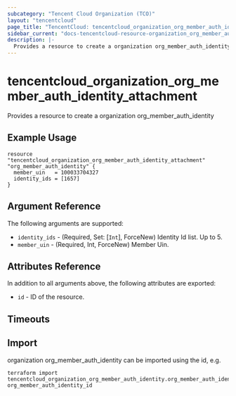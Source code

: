 ```yaml
---
subcategory: "Tencent Cloud Organization (TCO)"
layout: "tencentcloud"
page_title: "TencentCloud: tencentcloud_organization_org_member_auth_identity_attachment"
sidebar_current: "docs-tencentcloud-resource-organization_org_member_auth_identity_attachment"
description: |-
  Provides a resource to create a organization org_member_auth_identity
---
```


# tencentcloud_organization_org_member_auth_identity_attachment

Provides a resource to create a organization org_member_auth_identity

## Example Usage

```hcl
resource "tencentcloud_organization_org_member_auth_identity_attachment" "org_member_auth_identity" {
  member_uin   = 100033704327
  identity_ids = [1657]
}
```

## Argument Reference

The following arguments are supported:

* `identity_ids` - (Required, Set: [`Int`], ForceNew) Identity Id list. Up to 5.
* `member_uin` - (Required, Int, ForceNew) Member Uin.

## Attributes Reference

In addition to all arguments above, the following attributes are exported:

* `id` - ID of the resource.



## Timeouts

<no value>


## Import

organization org_member_auth_identity can be imported using the id, e.g.

```
terraform import tencentcloud_organization_org_member_auth_identity.org_member_auth_identity org_member_auth_identity_id
```

